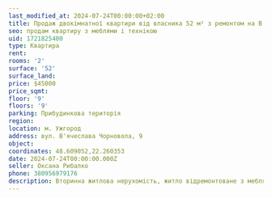 ```yaml
---
last_modified_at: 2024-07-24T00:00:00+02:00
title: Продаж двокімнатної квартири від власника 52 м² з ремонтом на В'ячеслава Чорновола
seo: продам квартиру з меблями і технікою
uid: 1721825400
type: Квартира
rent:
rooms: '2'
surface: '52'
surface_land:
price: $45000
price_sqmt:
floor: '9'
floors: '9'
parking: Прибудинкова територія
region:
location: м. Ужгород
address: вул. В'ячеслава Чорновола, 9
object:
coordinates: 48.609052,22.260353
date: 2024-07-24T00:00:00.000Z
seller: Оксана Рибалко
phone: 380956979176
description: Вторинна житлова нерухомість, житло відремонтоване з меблями і технікою, придатне і готове для проживання
---
```

